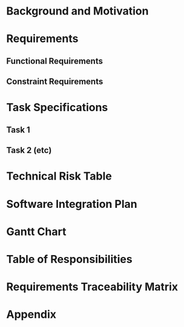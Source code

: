 # Background and Motivation
# Requirements

## Functional Requirements

## Constraint Requirements
# Task Specifications

## Task 1

## Task 2 (etc)
# Technical Risk Table
# Software Integration Plan
# Gantt Chart
# Table of Responsibilities
# Requirements Traceability Matrix 
# Appendix
